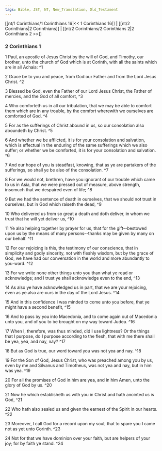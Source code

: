 ```yaml
---
tags: Bible, JST, NT, New_Translation, Old_Testament
---
```


[[nt/1 Corinthians/1 Corinthians 16|<< 1 Corinthians 16]] | [[nt/2 Corinthians|2 Corinthians]] | [[nt/2 Corinthians/2 Corinthians 2|2 Corinthians 2 >>]]

### 2 Corinthians 1

1 Paul, an apostle of Jesus Christ by the will of God, and Timothy, our brother, unto the church of God which is at Corinth, with all the saints which are in all Achaia:  ^1

2 Grace be to you and peace, from God our Father and from the Lord Jesus Christ.  ^2

3 Blessed be God, even the Father of our Lord Jesus Christ, the Father of mercies, and the God of all comfort,  ^3

4 Who comforteth us in all our tribulation, that we may be able to comfort them which are in any trouble, by the comfort wherewith we ourselves are comforted of God.  ^4

5 For as the sufferings of Christ abound in us, so our consolation also aboundeth by Christ.  ^5

6 And whether we be afflicted, it is for your consolation and salvation, which is effectual in the enduring of the same sufferings which we also suffer; or whether we be comforted, it is for your consolation and salvation.  ^6

7 And our hope of you is steadfast, knowing, that as ye are partakers of the sufferings, so shall ye be also of the consolation.  ^7

8 For we would not, brethren, have you ignorant of our trouble which came to us in Asia, that we were pressed out of measure, above strength, insomuch that we despaired even of life;  ^8

9 But we had the sentence of death in ourselves, that we should not trust in ourselves, but in God which raiseth the dead,  ^9

10 Who delivered us from so great a death and doth deliver, in whom we trust that he will yet deliver us,  ^10

11 Ye also helping together by prayer for us, that for the gift\--bestowed upon us by the means of many persons\--thanks may be given by many on our behalf.  ^11

12 For our rejoicing is this, the testimony of our conscience, that in simplicity and godly sincerity, not with fleshly wisdom, but by the grace of God, we have had our conversation in the world and more abundantly to you-ward.  ^12

13 For we write none other things unto you than what ye read or acknowledge; and I trust ye shall acknowledge even to the end,  ^13

14 As also ye have acknowledged us in part, that we are your rejoicing, even as ye also are ours in the day of the Lord Jesus.  ^14

15 And in this confidence I was minded to come unto you before, that ye might have a second benefit,  ^15

16 And to pass by you into Macedonia, and to come again out of Macedonia unto you, and of you to be brought on my way toward Judea.  ^16

17 When I, therefore, was thus minded, did I use lightness? Or the things that I purpose, do I purpose according to the flesh, that with me there shall be yea, yea, and nay, nay?  ^17

18 But as God is true, our word toward you was not yea and nay.  ^18

19 For the Son of God, Jesus Christ, who was preached among you by us, even by me and Silvanus and Timotheus, was not yea and nay, but in him was yea.  ^19

20 For all the promises of God in him are yea, and in him Amen, unto the glory of God by us.  ^20

21 Now he which establisheth us with you in Christ and hath anointed us is God,  ^21

22 Who hath also sealed us and given the earnest of the Spirit in our hearts.  ^22

23 Moreover, I call God for a record upon my soul, that to spare you I came not as yet unto Corinth.  ^23

24 Not for that we have dominion over your faith, but are helpers of your joy; for by faith ye stand.  ^24

 
